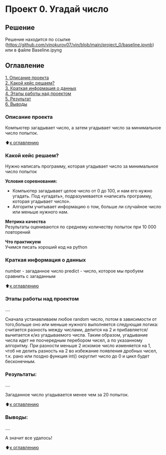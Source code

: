 # Проект 0. Угадай число

## Решение
Решение находится по ссылке (https://github.com/vinokurov07/vin/blob/main/project_0/baseline.ipynb) или в файле Baseline.ipyng

## Оглавление  
[1. Описание проекта](.README.md#Описание-проекта)  
[2. Какой кейс решаем?](.README.md#Какой-кейс-решаем)  
[3. Краткая информация о данных](.README.md#Краткая-информация-о-данных)  
[4. Этапы работы над проектом](.README.md#Этапы-работы-над-проектом)  
[5. Результат](.README.md#Результат)    
[6. Выводы](.README.md#Выводы) 

### Описание проекта    
Компьютер загадывает число, а затем угадывает число за минимальное число попыток.

:arrow_up:[к оглавлению](_)


### Какой кейс решаем?    
Нужно написать программу, которая угадывает число за минимальное число попыток

**Условия соревнования:**  
- Компьютер загадывает целое число от 0 до 100, и нам его нужно угадать. Под «угадать», подразумевается «написать программу, которая угадывает число».
- Алгоритм учитывает информацию о том, больше ли случайное число или меньше нужного нам.

**Метрика качества**     
Результаты оцениваются по среднему количеству попыток при 10 000 повторений

**Что практикуем**     
Учимся писать хороший код на python


### Краткая информация о данных
number - загаданное число
predict - число, которое мы пробуем сравнить с загаданным
  
:arrow_up:[к оглавлению](.README.md#Оглавление)


### Этапы работы над проектом  
....

Сначала устанавливаем любое random число, потом в зависимости от того,больше оно или меньше нужного выполняется следующая логика: считается разность между числами, делится на 2 и прибавляется/вычитается к/из угадываемого числа. Таким образом, угадывание числа идет не поочередным перебором чисел, а по указанному алгоритму. При разности меньше 2 искомое число изменяется на 1, чтоб не делить разность на 2 во избежание появления дробных чисел, т.к. рано или поздно функция int() округлит число до 0 и цикл будет бесконечным.

### Результаты:  
....

Загаданное число угадывается менее чем за 20 попыток.

:arrow_up:[к оглавлению](.README.md#Оглавление)

### Выводы:  
....

А значит все удалось!

:arrow_up:[к оглавлению](.README.md#Оглавление)


